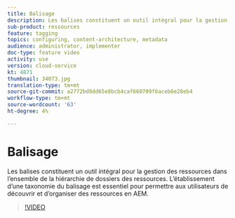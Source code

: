 ```yaml
---
title: Balisage
description: Les balises constituent un outil intégral pour la gestion des ressources dans l’ensemble de la hiérarchie de dossiers des ressources. L’établissement d’une taxonomie du balisage est essentiel pour permettre aux utilisateurs de découvrir et d’organiser des ressources en AEM.
sub-product: ressources
feature: tagging
topics: configuring, content-architecture, metadata
audience: administrator, implementer
doc-type: feature video
activity: use
version: cloud-service
kt: 4871
thumbnail: 34073.jpg
translation-type: tm+mt
source-git-commit: a2772bd8dd65e8bcb4caf660709f6aceb6e28eb4
workflow-type: tm+mt
source-wordcount: '63'
ht-degree: 4%

---
```



# Balisage

Les balises constituent un outil intégral pour la gestion des ressources dans l’ensemble de la hiérarchie de dossiers des ressources. L’établissement d’une taxonomie du balisage est essentiel pour permettre aux utilisateurs de découvrir et d’organiser des ressources en AEM.

>[!VIDEO](https://video.tv.adobe.com/v/34073/?quality=12&learn=on&hidetitle=true)
